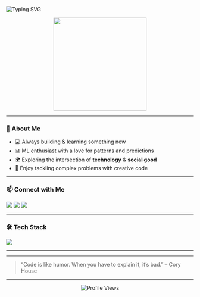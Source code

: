 <!-- Banner -->
<img src="https://readme-typing-svg.herokuapp.com?font=Fira+Code&size=26&pause=1000&center=true&vCenter=true&multiline=true&width=700&height=100&lines=Hey!+I'm+Akshat+Gaur+👋;Aspiring+Data+Scientist+%7C+Software+Developer" alt="Typing SVG" />

<p align="center">
  <img src="https://media.giphy.com/media/qgQUggAC3Pfv687qPC/giphy.gif" width="250" />
</p>

---

### 🧠 About Me

- 💻 Always building & learning something new
- 📊 ML enthusiast with a love for patterns and predictions
- 🌍 Exploring the intersection of **technology** & **social good**
- 🧩 Enjoy tackling complex problems with creative code

---

### 📫 Connect with Me

<p align="left">
  <a href="mailto:akshat99gaur@gmail.com"><img src="https://img.shields.io/badge/Email-akshat99gaur%40gmail.com-D14836?style=flat-square&logo=gmail&logoColor=white" /></a>
  <a href="https://www.linkedin.com/in/akshatgaur0610"><img src="https://img.shields.io/badge/LinkedIn-akshatgaur0610-blue?style=flat-square&logo=linkedin" /></a>
  <a href="https://instagram.com/akshat.a.k"><img src="https://img.shields.io/badge/Instagram-akshat.a.k-E4405F?style=flat-square&logo=instagram&logoColor=white" /></a>
</p>

---

### 🛠️ Tech Stack

<p align="left">
  <img src="https://skillicons.dev/icons?i=python,sql,aws,java,js,html,css,angular,bootstrap,spring,mysql,postgresql,git,github,vscode&theme=light" />
</p>

---


---

> “Code is like humor. When you have to explain it, it’s bad.” – Cory House

---

<p align="center">
  <img src="https://komarev.com/ghpvc/?username=akshatgaur0610&style=flat-square&color=blue" alt="Profile Views" />
</p>
